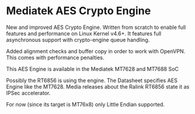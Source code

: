 # Mediatek AES Crypto Engine

New and improved AES Crypto Engine. Written from scratch to enable full features and performance
on Linux Kernel v4.6+. It features full asynchronous support with crypto-engine queue handling.

Added alignment checks and buffer copy in order to work with OpenVPN. This comes with 
performance penalties. 

This AES Engine is available in the Mediatek MT7628 and MT7688 SoC

Possibly the RT6856 is using the engine. The Datasheet specifies AES Engine like the MT7628.
Media releases about the Ralink RT6856 state it as IPSec accelerator.

For now (since its target is MT76x8) only Little Endian supported.
